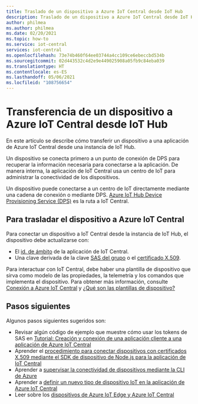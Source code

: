 ```yaml
---
title: Traslado de un dispositivo a Azure IoT Central desde IoT Hub
description: Traslado de un dispositivo a Azure IoT Central desde IoT Hub
author: philmea
ms.author: philmea
ms.date: 02/20/2021
ms.topic: how-to
ms.service: iot-central
services: iot-central
ms.openlocfilehash: 73e74b460f64ee03744a4cc109ce6ebeccbd534b
ms.sourcegitcommit: 02d443532c4d2e9e449025908a05fb9c84eba039
ms.translationtype: HT
ms.contentlocale: es-ES
ms.lasthandoff: 05/06/2021
ms.locfileid: "108756654"
---
```

# <a name="how-to-transfer-a-device-to-azure-iot-central-from-iot-hub"></a>Transferencia de un dispositivo a Azure IoT Central desde IoT Hub

En este artículo se describe cómo transferir un dispositivo a una aplicación de Azure IoT Central desde una instancia de IoT Hub. 

Un dispositivo se conecta primero a un punto de conexión de DPS para recuperar la información necesaria para conectarse a la aplicación. De manera interna, la aplicación de IoT Central usa un centro de IoT para administrar la conectividad de los dispositivos.  

Un dispositivo puede conectarse a un centro de IoT directamente mediante una cadena de conexión o mediante DPS. [Azure IoT Hub Device Provisioning Service (DPS)](../../iot-dps/about-iot-dps.md) es la ruta a IoT Central.

## <a name="to-move-the-device-to-azure-iot-central"></a>Para trasladar el dispositivo a Azure IoT Central

Para conectar un dispositivo a IoT Central desde la instancia de IoT Hub, el dispositivo debe actualizarse con:

* El [id. de ámbito](../../iot-dps/concepts-service.md) de la aplicación de IoT Central.
* Una clave derivada de la clave [SAS del grupo](concepts-get-connected.md) o el [certificado X.509](../../iot-hub/iot-hub-x509ca-overview.md).

Para interactuar con IoT Central, debe haber una plantilla de dispositivo que sirva como modelo de las propiedades, la telemetría y los comandos que implementa el dispositivo. Para obtener más información, consulte [Conexión a Azure IoT Central](concepts-get-connected.md) y [¿Qué son las plantillas de dispositivo?](concepts-device-templates.md)

## <a name="next-steps"></a>Pasos siguientes

Algunos pasos siguientes sugeridos son:

- Revisar algún código de ejemplo que muestre cómo usar los tokens de SAS en [Tutorial: Creación y conexión de una aplicación cliente a una aplicación de Azure IoT Central](tutorial-connect-device.md)
- Aprender el [procedimiento para conectar dispositivos con certificados X.509 mediante el SDK de dispositivo de Node.js para la aplicación de IoT Central](how-to-connect-devices-x509.md)
- Aprender a [supervisar la conectividad de dispositivos mediante la CLI de Azure](./howto-monitor-devices-azure-cli.md)
- Aprender a [definir un nuevo tipo de dispositivo IoT en la aplicación de Azure IoT Central](./howto-set-up-template.md)
- Leer sobre los [dispositivos de Azure IoT Edge y Azure IoT Central](./concepts-iot-edge.md)